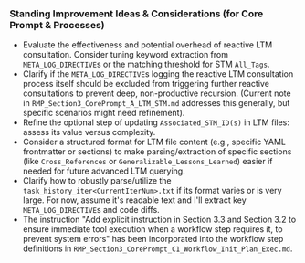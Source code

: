 ### Standing Improvement Ideas & Considerations (for Core Prompt & Processes)

*   Evaluate the effectiveness and potential overhead of reactive LTM consultation. Consider tuning keyword extraction from `META_LOG_DIRECTIVE`s or the matching threshold for STM `All_Tags`.
*   Clarify if the `META_LOG_DIRECTIVE`s logging the reactive LTM consultation process itself should be excluded from triggering further reactive consultations to prevent deep, non-productive recursion. (Current note in `RMP_Section3_CorePrompt_A_LTM_STM.md` addresses this generally, but specific scenarios might need refinement).
*   Refine the optional step of updating `Associated_STM_ID(s)` in LTM files: assess its value versus complexity.
*   Consider a structured format for LTM file content (e.g., specific YAML frontmatter or sections) to make parsing/extraction of specific sections (like `Cross_References` or `Generalizable_Lessons_Learned`) easier if needed for future advanced LTM querying.
*   Clarify how to robustly parse/utilize the `task_history_iter<CurrentIterNum>.txt` if its format varies or is very large. For now, assume it's readable text and I'll extract key `META_LOG_DIRECTIVE`s and code diffs.
*   The instruction "Add explicit instruction in Section 3.3 and Section 3.2 to ensure immediate tool execution when a workflow step requires it, to prevent system errors" has been incorporated into the workflow step definitions in `RMP_Section3_CorePrompt_C1_Workflow_Init_Plan_Exec.md`.